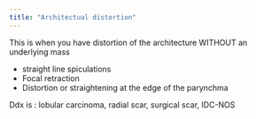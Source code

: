 ```yaml
---
title: "Architectual distortion"
---
```

This is when you have distortion of the architecture WITHOUT an underlying mass
- straight line spiculations
- Focal retraction
- Distortion or straightening at the edge of the parynchma

Ddx is : lobular carcinoma, radial scar, surgical scar, IDC-NOS

